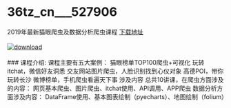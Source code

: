 # 36tz_cn___527906
2019年最新猫眼爬虫及数据分析爬虫课程
[下载地址](http://www.36tz.cn/article/527906 "下载地址")
<br/></br>[![download](http://36tz.cn/muke_img/2019_10_2-38-300x167.png "下载地址")](http://www.36tz.cn/article/527906 "下载地址")
<br/></br>### 课程介绍:
课程主要有五大案例：
猫眼榜单TOP100爬虫+可视化
玩转itchat，微信好友洞悉
交友网站图片爬虫，人脸识别找到心仪对象
高德POI，带你玩转长沙
微博榜单，手机爬虫看遍天下事
涉及内容
总共10讲课，在爬虫方面涉及的内容：
网页基本爬虫、图片爬虫、itchat使用、API调用、APP爬虫
数据分析方面涉及内容：
DataFrame使用、基本图表绘制（pyecharts）、地图绘制（folium）


 
